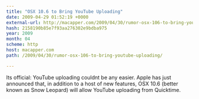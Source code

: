 ```yaml
---
title: "OSX 10.6 to Bring YouTube Uploading"
date: 2009-04-29 01:52:19 +0000
external-url: http://macapper.com/2009/04/30/rumor-osx-106-to-bring-youtube-uploading/
hash: 2158190b85e7f93aa276302e9bdba975
year: 2009
month: 04
scheme: http
host: macapper.com
path: /2009/04/30/rumor-osx-106-to-bring-youtube-uploading/

---
```


Its official: YouTube uploading couldnt be any easier. Apple has just announced that, in addition to a host of new features, OSX 10.6 (better known as Snow Leopard) will allow YouTube uploading from Quicktime.
